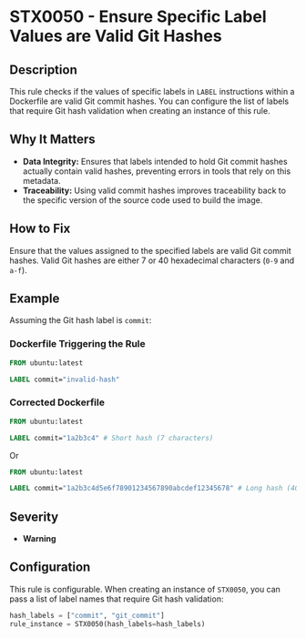 # STX0050 - Ensure Specific Label Values are Valid Git Hashes

## Description

This rule checks if the values of specific labels in `LABEL` instructions within a Dockerfile are valid Git commit hashes. You can configure the list of labels that require Git hash validation when creating an instance of this rule.

## Why It Matters

-   **Data Integrity:** Ensures that labels intended to hold Git commit hashes actually contain valid hashes, preventing errors in tools that rely on this metadata.
-   **Traceability:** Using valid commit hashes improves traceability back to the specific version of the source code used to build the image.

## How to Fix

Ensure that the values assigned to the specified labels are valid Git commit hashes. Valid Git hashes are either 7 or 40 hexadecimal characters (`0-9` and `a-f`).

## Example

Assuming the Git hash label is `commit`:

### Dockerfile Triggering the Rule

```dockerfile
FROM ubuntu:latest

LABEL commit="invalid-hash"
```

### Corrected Dockerfile

```dockerfile
FROM ubuntu:latest

LABEL commit="1a2b3c4" # Short hash (7 characters)
```

Or

```dockerfile
FROM ubuntu:latest

LABEL commit="1a2b3c4d5e6f78901234567890abcdef12345678" # Long hash (40 characters)
```

## Severity

  - **Warning**

## Configuration

This rule is configurable. When creating an instance of `STX0050`, you can pass a list of label names that require Git hash validation:

```python
hash_labels = ["commit", "git_commit"]
rule_instance = STX0050(hash_labels=hash_labels)
```